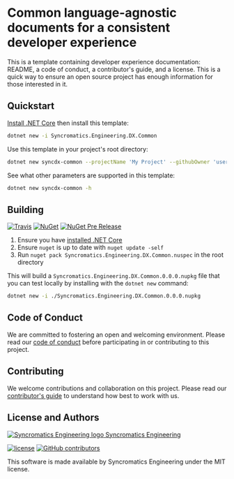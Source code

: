 # Common language-agnostic documents for a consistent developer experience

This is a template containing developer experience documentation: README, a code of conduct, a contributor's guide, and a license. This is a quick way to ensure an open source project has enough information for those interested in it.

## Quickstart

[Install .NET Core](https://www.microsoft.com/net/core) then install this template:

```bash
dotnet new -i Syncromatics.Engineering.DX.Common
```

Use this template in your project's root directory:

```bash
dotnet new syncdx-common --projectName 'My Project' --githubOwner 'username' --githubRepo 'reponame' --contactEmail 'maintainer@example.com'
```

See what other parameters are supported in this template:

```bash
dotnet new syncdx-common -h
```

## Building

[![Travis](https://img.shields.io/travis/syncromatics/Syncromatics.Engineering.DX.Common.svg)](https://travis-ci.org/syncromatics/Syncromatics.Engineering.DX.Common)
[![NuGet](https://img.shields.io/nuget/v/Syncromatics.Engineering.DX.Common.svg)](https://www.nuget.org/packages/Syncromatics.Engineering.DX.Common/)
[![NuGet Pre Release](https://img.shields.io/nuget/vpre/Syncromatics.Engineering.DX.Common.svg)](https://www.nuget.org/packages/Syncromatics.Engineering.DX.Common/)

1. Ensure you have [installed .NET Core](https://www.microsoft.com/net/core)
2. Ensure `nuget` is up to date with `nuget update -self`
3. Run `nuget pack Syncromatics.Engineering.DX.Common.nuspec` in the root directory

This will build a `Syncromatics.Engineering.DX.Common.0.0.0.nupkg` file that you can test locally by installing with the `dotnet new` command:

```bash
dotnet new -i ./Syncromatics.Engineering.DX.Common.0.0.0.nupkg
```

## Code of Conduct

We are committed to fostering an open and welcoming environment. Please read our [code of conduct](CODE_OF_CONDUCT.md) before participating in or contributing to this project.

## Contributing

We welcome contributions and collaboration on this project. Please read our [contributor's guide](CONTRIBUTING.md) to understand how best to work with us.

## License and Authors

[![Syncromatics Engineering logo](https://en.gravatar.com/userimage/100017782/89bdc96d68ad4b23998e3cdabdeb6e13.png?size=16) Syncromatics Engineering](https://github.com/syncromatics)

[![license](https://img.shields.io/github/license/syncromatics/Syncromatics.Engineering.DX.Common.svg)](https://github.com/syncromatics/Syncromatics.Engineering.DX.Common/blob/master/LICENSE)
[![GitHub contributors](https://img.shields.io/github/contributors/syncromatics/Syncromatics.Engineering.DX.Common.svg)](https://github.com/syncromatics/Syncromatics.Engineering.DX.Common/graphs/contributors)

This software is made available by Syncromatics Engineering under the MIT license.